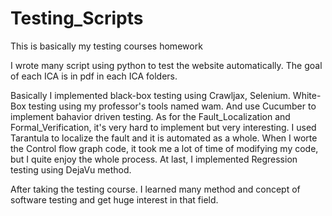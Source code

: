 # Testing_Scripts
This is basically my testing courses homework

I wrote many script using python to test the website automatically. The goal of each ICA is in pdf in each ICA folders. 

Basically I implemented black-box testing using Crawljax, Selenium. White-Box testing using my professor's tools named wam. And use Cucumber to implement bahavior driven testing. As for the Fault_Localization and Formal_Verification, it's very hard to implement but very interesting. I used Tarantula to localize the fault and it is automated as a whole. When I worte the Control flow graph code, it took me a lot of time of modifying my code, but I quite enjoy the whole process. At last, I implemented Regression testing using DejaVu method.

After taking the testing course. I learned many method and concept of software testing and get huge interest in that field. 